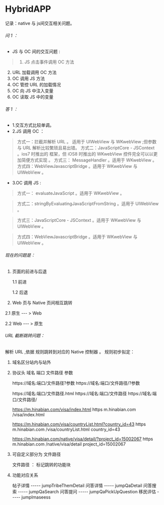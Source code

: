 # HybridAPP
记录：native 与 js间交互相关问题。

###### 问 1 ：

* JS 与 OC 间的交互问题 :
> 1. JS 点击事件调用 OC 方法
 2. URL 加载调用 OC 方法
 3. OC 调用 JS 方法
 4. OC 管控 URL 的加载情况
 5. OC 向 JS 中注入变量
 6. OC 读取 JS 中的变量

###### 答 1 ：

 * 1.交互方式比较单调。
 * 2.JS 调用 OC ：
  > 方式一：拦截并解析 URL 。 适用于 UIWebView 与 WKwebView ;但参数与 URL 解析比较繁琐且易出错。
  方式二：JavaScriptCore - JSContext 。ios7 时推出的 框架，但 iOS8 时推出的 WKwebView 控件完全可以以更加简便方式实现 。
方式三： MessageHandler 。适用于 WKwebView 。
方式四：WebViewJavascriptBridge 。适用于 WKwebView 与 UIWebView 。


 * 3.OC 调用 JS :
 > 方式一： evaluateJavaScript 。适用于  WKwebView 。

 > 方式二：stringByEvaluatingJavaScriptFromString 。适用于 UIWebView 。

 > 方式三：JavaScriptCore - JSContext 。适用于 WKwebView 与 UIWebView 。

 > 方式四：WebViewJavascriptBridge 。适用于 WKwebView 与 UIWebView 。



###### 现在的问题是：

1. 页面的前进与后退

    1.1 前进

    1.2 后退

2. Web 页与 Native 页间相互跳转

  2.1 原生 --- > Web

  2.2 Web --- > 原生

###### URL 截断跳转问题：

解析 URL ,依据 规则跳转到对应的 Native 控制器 。
规则初步拟定：
1. 域名区分站内与站外
2. 协议头 域名 端口 文件路径 参数

   https://域名:端口/文件路径?参数
   https://域名:端口/文件路径/?参数

   https://域名:端口/文件路径.html
   https://域名:端口/文件路径
   https://域名:端口/文件路径/


   https://m.hinabian.com/visa/index.html
   https      m.hinabian.com       /visa/index.html

   https://m.hinabian.com/visa/countryList.html?country_id=43
   https     m.hinabian.com        /visa/countryList.html      country_id=43

   https://m.hinabian.com/native/visa/detail/?project_id=15002067
   https    m.hinabian.com         /native/visa/detail         project_id=15002067


3. 可自定义部分为 文件路径

    文件路径 ： 标记跳转的功能块


4. 功能对应关系

    帖子详情 ----- jumpTribeThemDetail
    问答详情 ----- jumpQaDetail
    问答搜索 ----- jumpQaSearch
    问答提问 ----- jumpQaPickUpQuestion
    移民评估 ----- jumpImaseess
